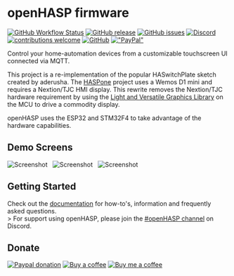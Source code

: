 # openHASP firmware

[![GitHub Workflow Status](https://img.shields.io/github/workflow/status/HASwitchPlate/openHASP/Build%20branch?label=build%20status&logo=github&logoColor=%23dddddd)](https://github.com/HASwitchPlate/openHASP/actions)
[![GitHub release](https://img.shields.io/github/v/release/HASwitchPlate/openHASP?include_prereleases)](https://github.com/HASwitchPlate/openHASP/releases)
[![GitHub issues](https://img.shields.io/github/issues/HASwitchPlate/openHASP.svg)](http://github.com/HASwitchPlate/openHASP/issues)
[![Discord](https://img.shields.io/discord/538814618106331137?color=%237289DA&label=discord&logo=discord&logoColor=white)][6]
[![contributions welcome](https://img.shields.io/badge/contributions-welcome-brightgreen.svg?style=flat)](#Contributing)
[![GitHub](https://img.shields.io/github/license/mashape/apistatus.svg)](https://github.com/HASwitchPlate/openHASP/blob/master/LICENSE)
[!["PayPal"](https://img.shields.io/badge/Paypal-donate-00457C.svg?logo=paypal)](https://github.com/HASwitchPlate/openHASP#donate)

Control your home-automation devices from a customizable touchscreen UI connected via MQTT.

This project is a re-implementation of the popular HASwitchPlate sketch created by aderusha.
The [HASPone][1] project uses a Wemos D1 mini and requires a Nextion/TJC HMI display.
This rewrite removes the Nextion/TJC hardware requirement by using the [Light and Versatile Graphics Library][2] on the MCU to drive a commodity display.

openHASP uses the ESP32 and STM32F4 to take advantage of the hardware capabilities.


## Demo Screens

![Screenshot](https://openhasp.haswitchplate.com/0.6/assets/images/screenshots/demo_switches_covers.png) &nbsp; 
![Screenshot](https://openhasp.haswitchplate.com/0.6/assets/images/screenshots/demo_jaffa1.png) &nbsp; 
![Screenshot](https://openhasp.haswitchplate.com/0.6/assets/images/screenshots/demo_mediaplayer.png)


## Getting Started

Check out the [documentation](https://openhasp.haswitchplate.com/) for how-to's, information and frequently asked questions.</br>>
For support using openHASP, please join the [#openHASP channel][6] on Discord.

## Donate

[![Paypal donation](https://img.shields.io/badge/Paypal-donate-00457C?style=for-the-badge&logo=paypal)][9]
[![Buy a coffee](https://img.shields.io/badge/Kofi-donate-FF5E5B?style=for-the-badge&logo=kofi)](https://ko-fi.com/openhasp)
[![Buy me a coffee](https://img.shields.io/badge/Buy_Me_a_Coffee-donate-FFDD00?style=for-the-badge&logo=buymeacoffee)](https://www.buymeacoffee.com/aktdCofU)

[1]: https://github.com/HASwitchPlate/HASPone
[2]: https://github.com/lvgl/lvgl
[5]: https://fontawesome.com/cheatsheet/
[6]: https://openhasp.haswitchplate.com/discord
[7]: https://openhasp.haswitchplate.com/0.6/design/objects#cheatsheet
[8]: https://openhasp.haswitchplate.com/0.6/design/objects#image
[9]: https://www.paypal.com/donate/?business=E76SN28JLZCXU&currency_code=EUR
